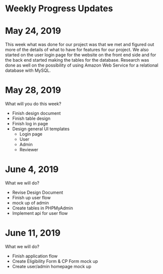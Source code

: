 # Weekly Progress Updates
  # May 24, 2019
   This week what was done for our project was that we met and figured out more of the details of what to have for features for our project. We also started on the user login page for the website on the front end side and for the back end started making the tables for the database. Research was done as well on the possibility of using Amazon Web Service for a relational database with MySQL.
  # May 28, 2019
  What will you do this week?
  - Finish design document
  - Finish table design
  - Finish log in page
  - Design general UI templates 
    - Login page
    - User 
    - Admin
    - Reviewer
  # June 4, 2019
  What we will do?
  - Revise Design Document
  - Finish up user flow
  - mock up of admin
  - Create tables in PHPMyAdmin
  - Implement api for user flow

  # June 11, 2019
  What we will do?
  - Finish application flow
  - Create Eligibility Form & CP Form mock up
  - Create user/admin homepage mock up
  
